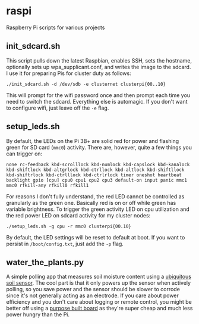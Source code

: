 # raspi
Raspberry Pi scripts for various projects

## init_sdcard.sh

This script pulls down the latest Raspbian, enables SSH, sets the hostname, optionally sets up wpa_supplicant.conf, and writes the image to the sdcard.  I use it for preparing Pis for cluster duty as follows:
```
./init_sdcard.sh -d /dev/sdb -e clusternet clusterpi{00..10}
```
This will prompt for the wifi password once and then prompt each time you need to switch the sdcard.  Everything else is automagic.  If you don't want to configure wifi, just leave off the `-e` flag.

## setup_leds.sh

By default, the LEDs on the Pi 3B+ are solid red for power and flashing green for SD card (`mmc0`) activity.  There are, however, quite a few things you can trigger on:
```
none rc-feedback kbd-scrolllock kbd-numlock kbd-capslock kbd-kanalock kbd-shiftlock kbd-altgrlock kbd-ctrllock kbd-altlock kbd-shiftllock kbd-shiftrlock kbd-ctrlllock kbd-ctrlrlock timer oneshot heartbeat backlight gpio [cpu] cpu0 cpu1 cpu2 cpu3 default-on input panic mmc1 mmc0 rfkill-any rfkill0 rfkill1
```
For reasons I don't fully understand, the red LED cannot be controlled as granularly as the green one.  Basically red is on or off while green has variable brightness.  To trigger the green activity LED on cpu utilization and the red power LED on sdcard activity for my cluster nodes:
```
./setup_leds.sh -g cpu -r mmc0 clusterpi{00.10}
```
By default, the LED settings will be reset to default at boot.  If you want to persist in `/boot/config.txt`, just add the `-p` flag.

## water_the_plants.py

A simple polling app that measures soil moisture content using a [ubiquitous soil sensor](http://amzn.to/1PvM0Lf).  The cool part is that it only powers up the sensor when actively polling, so you save power and the sensor should be slower to corrode since it's not generally acting as an electrode.  If you care about power efficiency and you don't care about logging or remote control, you might be better off using a [purpose built board](http://amzn.to/1UBTgE4) as they're super cheap and much less power hungry than the Pi.
